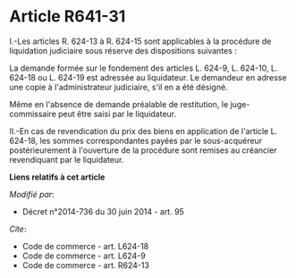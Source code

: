 # Article R641-31

I.-Les articles R. 624-13 à R. 624-15 sont applicables à la procédure de liquidation judiciaire sous réserve des dispositions
suivantes : 

La demande formée sur le fondement des articles L. 624-9, L. 624-10, L. 624-18 ou L. 624-19 est adressée au liquidateur. Le
demandeur en adresse une copie à l'administrateur judiciaire, s'il en a été désigné. 

Même en l'absence de demande préalable de restitution, le juge-commissaire peut être saisi par le liquidateur. 

II.-En cas de revendication du prix des biens en application de l'article L. 624-18, les sommes correspondantes payées par le
sous-acquéreur postérieurement à l'ouverture de la procédure sont remises au créancier revendiquant par le liquidateur.

**Liens relatifs à cet article**

_Modifié par_:

  - Décret n°2014-736 du 30 juin 2014 - art. 95

_Cite_:

  - Code de commerce - art. L624-18
  - Code de commerce - art. L624-9
  - Code de commerce - art. R624-13

